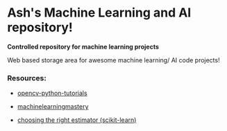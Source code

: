 # Ash's Machine Learning and AI repository!
**Controlled repository for machine learning projects**


Web based storage area for awesome machine learning/ AI code projects!

### Resources:
- [opencv-python-tutorials](http://opencv-python-tutroals.readthedocs.org/en/latest/py_tutorials/py_ml/py_table_of_contents_ml/py_table_of_contents_ml.html)

- [machinelearningmastery](http://www.machinelearningmastery.com/blog/)

- [choosing the right estimator (scikit-learn)](http://scikit-learn.org/stable/tutorial/machine_learning_map/index.html)
